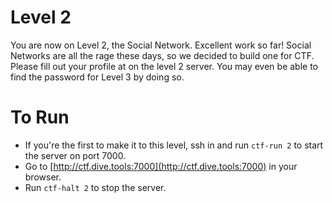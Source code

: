 # Level 2

You are now on Level 2, the Social Network. Excellent work so far!
Social Networks are all the rage these days, so we decided to build
one for CTF. Please fill out your profile at on the level 2 server.
You may even be able to find the password for Level 3 by doing so.

# To Run

* If you're the first to make it to this level, ssh in and run `ctf-run 2` to start the server on port 7000.
* Go to [http://ctf.dive.tools:7000](http://ctf.dive.tools:7000) in your browser.
* Run `ctf-halt 2` to stop the server.
